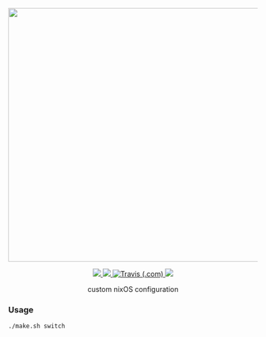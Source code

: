 <p align="center"><img src="https://raw.githubusercontent.com/jglovier/dotfiles-logo/main/dotfiles-logo.svg" width=512></p>

<p align="center">
    <a href="https://github.com/nothingelsematters">
        <img src="https://img.shields.io/github/commit-activity/y/nothingelsematters/nixconfigs?style=flat-square&logo=github">
    </a>
    <a href="https://nixos.org">
        <img src="https://img.shields.io/badge/generations-227-green?style=flat-square&logo=nixos">
    </a>
    <a href="https://travis-ci.com/github/nothingelsematters/nixconfigs/builds">
        <img alt="Travis (.com)" src="https://img.shields.io/travis/com/nothingelsematters/nixconfigs?style=flat-square&logo=travis">
    </a>
    <a href="https://www.codefactor.io/repository/github/nothingelsematters/nixconfigs">
        <img src="https://img.shields.io/codefactor/grade/github/nothingelsematters/nixconfigs?style=flat-square&logo=codefactor">
    </a>
</p>

<p align="center"> custom nixOS configuration </p>

### Usage

```
./make.sh switch
```

